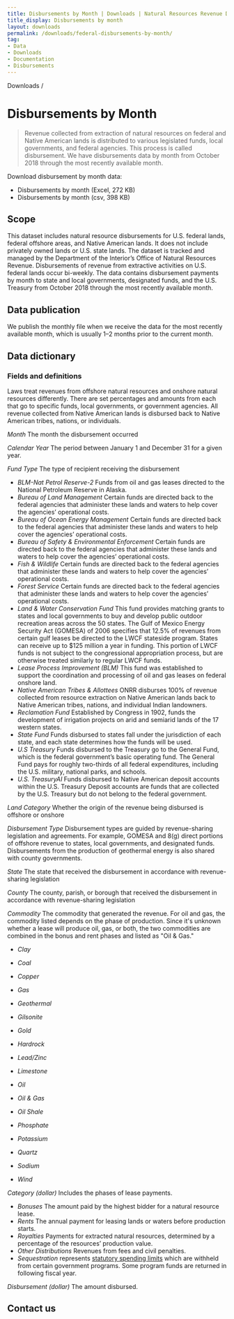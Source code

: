```yaml
---
title: Disbursements by Month | Downloads | Natural Resources Revenue Data
title_display: Disbursements by month
layout: downloads
permalink: /downloads/federal-disbursements-by-month/
tag:
- Data
- Downloads
- Documentation
- Disbursements
---
```


<custom-link to="/downloads/" className="breadcrumb link-charlie">Downloads</custom-link> /
# Disbursements by Month

> Revenue collected from extraction of natural resources on federal and Native American lands is distributed to various legislated funds, local governments, and federal agencies. This process is called disbursement. We have disbursements data by month from October 2018 through the most recently available month.

Download disbursement by month data:

<ul class="downloads-download_links list-unstyled">
  <li><excel-link to="/downloads/disbursements/monthly_disbursements.xlsx">Disbursements by month (Excel, 272 KB)</excel-link></li>
    <li><csv-link to="/downloads/csv/disbursements/monthly_disbursements.csv">Disbursements by month (csv, 398 KB)</csv-link></li>
</ul>

## Scope

This dataset includes natural resource disbursements for U.S. federal lands, federal offshore areas, and Native American lands. It does not include privately owned lands or U.S. state lands. The dataset is tracked and managed by the Department of the Interior’s Office of Natural Resources Revenue. Disbursements of revenue from extractive activities on U.S. federal lands occur bi-weekly. The data contains disbursement payments by month to state and local governments, designated funds, and the U.S. Treasury from October 2018 through the most recently available month.

## Data publication

We publish the monthly file when we receive the data for the most recently available month, which is usually 1–2 months prior to the current month.

## Data dictionary

### Fields and definitions
Laws treat revenues from offshore natural resources and onshore natural resources differently. There are set percentages and amounts from each that go to specific funds, local governments, or government agencies. All revenue collected from Native American lands is disbursed back to Native American tribes, nations, or individuals.

_Month_ The month the disbursement occurred

_Calendar Year_ The period between January 1 and December 31 for a given year.

_Fund Type_ The type of recipient receiving the disbursement

* _BLM-Nat Petrol Reserve-2_ Funds from oil and gas leases directed to the National Petroleum Reserve in Alaska.
* _Bureau of Land Management_ Certain funds are directed back to the federal agencies that administer these lands and waters to help cover the agencies’ operational costs.
* _Bureau of Ocean Energy Management_ Certain funds are directed back to the federal agencies that administer these lands and waters to help cover the agencies’ operational costs.
* _Bureau of Safety & Environmental Enforcement_ Certain funds are directed back to the federal agencies that administer these lands and waters to help cover the agencies’ operational costs.
* _Fish & Wildlife_ Certain funds are directed back to the federal agencies that administer these lands and waters to help cover the agencies’ operational costs.
* _Forest Service_ Certain funds are directed back to the federal agencies that administer these lands and waters to help cover the agencies’ operational costs.
* _Land & Water Conservation Fund_ This fund provides matching grants to states and local governments to buy and develop public outdoor recreation areas across the 50 states. The Gulf of Mexico Energy Security Act (GOMESA) of 2006 specifies that 12.5% of revenues from certain gulf leases be directed to the LWCF stateside program. States can receive up to $125 million a year in funding. This portion of LWCF funds is not subject to the congressional appropriation process, but are otherwise treated similarly to regular LWCF funds.
* _Lease Process Improvement (BLM)_ This fund was established to support the coordination and processing of oil and gas leases on federal onshore land.
* _Native American Tribes & Allottees_ ONRR disburses 100% of revenue collected from resource extraction on Native American lands back to Native American  tribes, nations, and individual Indian landowners.
* _Reclamation Fund_ Established by Congress in 1902, funds the development of irrigation projects on arid and semiarid lands of the 17 western states.
* _State Fund_ Funds disbursed to states fall under the jurisdiction of each state, and each state determines how the funds will be used.
* _U.S Treasury_ Funds disbursed to the Treasury go to the General Fund, which is the federal government’s basic operating fund. The General Fund pays for roughly two-thirds of all federal expenditures, including the U.S. military, national parks, and schools.
* _U.S. TreasuryAI_ Funds disbursed to Native American deposit accounts within the U.S. Treasury Deposit accounts are funds that are collected by the U.S. Treasury but do not belong to the federal government.

_Land Category_ Whether the origin of the revenue being disbursed is offshore or onshore

_Disbursement Type_ Disbursement types are guided by revenue-sharing legislation and agreements. For example, <glossary-term>GOMESA</glossary-term> and <glossary-term>8(g)</glossary-term> direct portions of offshore revenue to states, local governments, and designated funds. Disbursements from the production of geothermal energy is also shared with county governments.

_State_ The state that received the disbursement in accordance with revenue-sharing legislation

_County_ The county, parish, or borough that received the disbursement in accordance with revenue-sharing legislation

_Commodity_ The commodity that generated the revenue. For oil and gas, the commodity listed depends on the phase of production. Since it's unknown whether a lease will produce oil, gas, or both, the two commodities are combined in the bonus and rent phases and listed as "Oil & Gas."

* _Clay_ 

* _Coal_

* _Copper_

* _Gas_

* _Geothermal_

* _Gilsonite_

* _Gold_

* _Hardrock_

* _Lead/Zinc_

* _Limestone_

* _Oil_

* _Oil & Gas_

* _Oil Shale_

* _Phosphate_

* _Potassium_

* _Quartz_

* _Sodium_

* _Wind_

_Category (dollar)_ Includes the phases of lease payments.

* _Bonuses_ The amount paid by the highest bidder for a natural resource lease.
* _Rents_ The annual payment for leasing lands or waters before production starts.
* _Royalties_ Payments for extracted natural resources, determined by a percentage of the resources’ production value.
* _Other Distributions_ Revenues from fees and civil penalties.
* _Sequestration_ represents [statutory spending limits](https://www.cbo.gov/topics/budget/sequestration) which are withheld from certain government programs. Some program funds are returned in following fiscal year.

_Disbursement (dollar)_ The amount disbursed.

## Contact us
